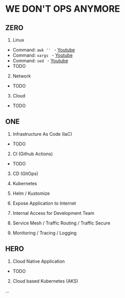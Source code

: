 # WE DON'T OPS ANYMORE

## ZERO

1. Linux

- Command: ```awk '' ``` - [Youtube](https://www.youtube.com/watch?v=9YOZmI-zWok&ab_channel=DistroTube)
- Command: ```xargs ``` - [Youtube](https://www.youtube.com/watch?v=rp7jLi_kgPg&ab_channel=DistroTube)
- Command: ```sed ``` - [Youtube](https://www.youtube.com/watch?v=EACe7aiGczw&ab_channel=DistroTube)
- TODO
2. Network

- TODO

3. Cloud

- TODO

## ONE
1. Infrastructure As Code (IaC)

- TODO

2. CI (Github Actions) 

- TODO

3. CD (GitOps)

4. Kubernetes

5. Helm / Kustomize

6. Expose Application to Internet

7. Internal Access for Development Team

8. Service Mesh / Traffic Routing / Traffic Secure

9. Monitoring / Tracing / Logging

## HERO
1. Cloud Native Application

- TODO

2. Cloud based Kubernetes (AKS)

...
